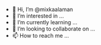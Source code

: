 - 👋 Hi, I’m @mixkaalaman
- 👀 I’m interested in ...
- 🌱 I’m currently learning ...
- 💞️ I’m looking to collaborate on ...
- 📫 How to reach me ...

<!---
mixkaalaman/mixkaalaman is a ✨ special ✨ repository because its `README.md` (this file) appears on your GitHub profile.
You can click the Preview link to take a look at your changes.
--->
